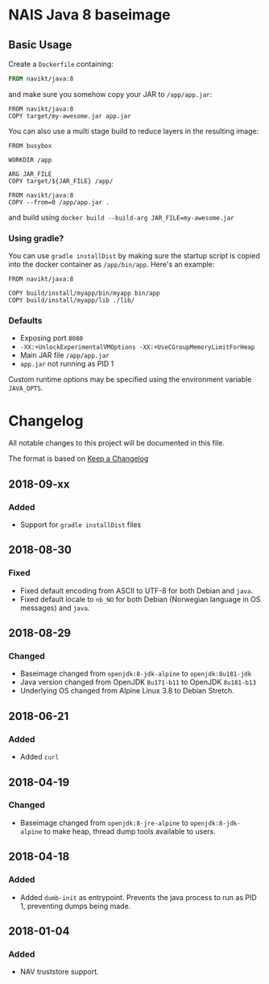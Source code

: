 NAIS Java 8 baseimage
=====================


Basic Usage
---------------------

Create a `Dockerfile` containing:

```Dockerfile
FROM navikt/java:8
```
and make sure you somehow copy your JAR to `/app/app.jar`:

```
FROM navikt/java:8
COPY target/my-awesome.jar app.jar
```

You can also use a multi stage build to reduce layers in the resulting image:

```
FROM busybox

WORKDIR /app

ARG JAR_FILE
COPY target/${JAR_FILE} /app/

FROM navikt/java:8
COPY --from=0 /app/app.jar .
```

and build using `docker build --build-arg JAR_FILE=my-awesome.jar`

### Using gradle?

You can use `gradle installDist` by making sure the startup script is
copied into the docker container as `/app/bin/app`. Here's an example:

```
FROM navikt/java:8

COPY build/install/myapp/bin/myapp bin/app
COPY build/install/myapp/lib ./lib/
```

### Defaults
* Exposing port `8080`
* `-XX:+UnlockExperimentalVMOptions -XX:+UseCGroupMemoryLimitForHeap`
* Main JAR file `/app/app.jar`
* `app.jar` not running as PID 1

Custom runtime options may be specified using the environment variable `JAVA_OPTS`.

# Changelog
All notable changes to this project will be documented in this file.

The format is based on [Keep a Changelog](http://keepachangelog.com/en/1.0.0/)

## 2018-09-xx

### Added
- Support for `gradle installDist` files

## 2018-08-30
### Fixed
- Fixed default encoding from ASCII to UTF-8 for both Debian and `java`.
- Fixed default locale to `nb_NO` for both Debian (Norwegian language in OS messages) and `java`.

## 2018-08-29
### Changed
- Baseimage changed from `openjdk:8-jdk-alpine` to `openjdk:8u181-jdk`
- Java version changed from OpenJDK `8u171-b11` to OpenJDK `8u181-b13`
- Underlying OS changed from Alpine Linux 3.8 to Debian Stretch.

## 2018-06-21
### Added
- Added `curl`

## 2018-04-19
### Changed
- Baseimage changed from `openjdk:8-jre-alpine` to `openjdk:8-jdk-alpine` to make heap, thread dump tools available to users.

## 2018-04-18
### Added
- Added `dumb-init` as entrypoint. Prevents the java process to run as PID 1, preventing dumps being made.

## 2018-01-04
### Added
- NAV truststore support.
